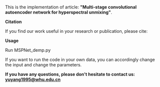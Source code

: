 This is the implementation of article: **"Multi-stage convolutional autoencoder network for hyperspectral unmixing"**.

**Citation**

If you find our work useful in your research or publication, please cite:




**Usage**

Run MSPNet_demp.py

If you want to run the code in your own data, you can accordingly change the input and change the parameters.

**If you have any questions, please don't hesitate to contact us: yuyang1995@whu.edu.cn**
